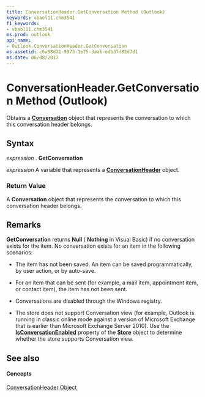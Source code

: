 ```yaml
---
title: ConversationHeader.GetConversation Method (Outlook)
keywords: vbaol11.chm3541
f1_keywords:
- vbaol11.chm3541
ms.prod: outlook
api_name:
- Outlook.ConversationHeader.GetConversation
ms.assetid: c6a98d31-9973-1e75-3aa6-edb37d82d7d1
ms.date: 06/08/2017
---
```



# ConversationHeader.GetConversation Method (Outlook)

Obtains a **[Conversation](conversation-object-outlook.md)** object that represents the conversation to which this conversation header belongs.


## Syntax

 _expression_ . **GetConversation**

 _expression_ A variable that represents a **[ConversationHeader](conversationheader-object-outlook.md)** object.


### Return Value

A **Conversation** object that represents the conversation to which this conversation header belongs.


## Remarks

 **GetConversation** returns **Null** ( **Nothing** in Visual Basic) if no conversation exists for the item. No conversation exists for an item in the following scenarios:


- The item has not been saved. An item can be saved programmatically, by user action, or by auto-save.
    
- For an item that can be sent (for example, a mail item, appointment item, or contact item), the item has not been sent.
    
- Conversations are disabled through the Windows registry.
    
- The store does not support Conversation view (for example, Outlook is running in classic online mode against a version of Microsoft Exchange that is earlier than Microsoft Exchange Server 2010). Use the **[IsConversationEnabled](store-isconversationenabled-property-outlook.md)** property of the **[Store](store-object-outlook.md)** object to determine whether the store supports Conversation view.
    



## See also


#### Concepts


[ConversationHeader Object](conversationheader-object-outlook.md)

